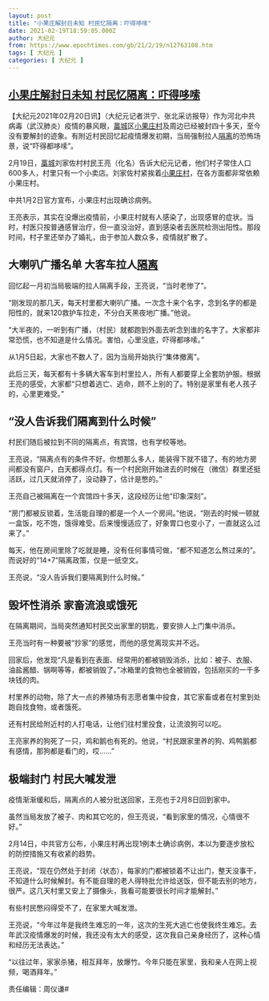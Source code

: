 ```yaml
---
layout: post
title: "小果庄解封日未知 村民忆隔离：吓得哆嗦"
date: 2021-02-19T18:59:05.000Z
author: 大纪元
from: https://www.epochtimes.com/gb/21/2/19/n12763108.htm
tags: [ 大纪元 ]
categories: [ 大纪元 ]
---
```

<!--1613761145000-->
[小果庄解封日未知 村民忆隔离：吓得哆嗦](https://www.epochtimes.com/gb/21/2/19/n12763108.htm)
------

<div>
<p>【大纪元2021年02月20日讯】（大纪元记者洪宁、张北采访报导）作为河北中共病毒（武汉肺炎）疫情的暴风眼，<a href="https://www.epochtimes.com/gb/tag/%E8%97%81%E5%9F%8E.html">藁城</a>区<a href="https://www.epochtimes.com/gb/tag/%E5%B0%8F%E6%9E%9C%E5%BA%84%E6%9D%91.html">小果庄村</a>及周边已经被封四十多天，至今没有要解封的迹象。有附近村民回忆起疫情爆发初期，当局强制拉人<a href="https://www.epochtimes.com/gb/tag/%E9%9A%94%E7%A6%BB.html">隔离</a>的恐怖场景，说“吓得都哆嗦”。</p><p>2月19日，<a href="https://www.epochtimes.com/gb/tag/%E8%97%81%E5%9F%8E.html">藁城</a>刘家佐村村民王亮（化名）告诉大纪元记者，他们村子常住人口600多人，村里只有一个小卖店。刘家佐村紧挨着<a href="https://www.epochtimes.com/gb/tag/%E5%B0%8F%E6%9E%9C%E5%BA%84%E6%9D%91.html">小果庄村</a>，在各方面都非常依赖小果庄村。</p><p>中共1月2日官方宣布，小果庄村出现确诊病例。</p><p>王亮表示，其实在没爆出疫情前，小果庄村就有人感染了，出现感冒的症状。当时，村医只按普通感冒治疗，但一直没治好，直到感染者去医院检测出阳性。那段时间，村子里还举办了婚礼，由于参加人数众多，疫情就扩散了。</p><h2>大喇叭广播名单 大客车拉人<a href="https://www.epochtimes.com/gb/tag/%E9%9A%94%E7%A6%BB.html">隔离</a></h2><p>回忆起一月初当局极端的拉人隔离手段，王亮说，“当时老惨了”。</p><p>“刚发现的那几天，每天村里都大喇叭广播。一次念十来个名字，念到名字的都是阳性的，就来120救护车拉走，不分白天黑夜地广播。”他说。</p><p>“大半夜的，一听到有广播，（村民）就都跑到外面去听念到谁的名字了。大家都非常恐慌，也不知道是什么情况。害怕，心里没底，吓得都哆嗦。”</p><p>从1月5日起，大家也不数人了，因为当局开始执行“集体撤离”。</p><p>此后三天，每天都有十多辆大客车到村里拉人，所有人都要穿上全套防护服。根据王亮的感受，大家都“只想着逃亡、逃命，顾不上别的了。特别是家里有老人孩子的，心里更难受。”</p><h2>“没人告诉我们隔离到什么时候”</h2><p>村民们随后被拉到不同的隔离点，有宾馆，也有学校等地。</p><p>王亮说，“隔离点有的条件不好。你想那么多人，能装得下就不错了。有的地方房间都没有窗户，白天都得点灯。有一个村民刚开始进去的时候在（微信）群里还挺活跃，过几天就消停了，没动静了，估计是憋的。”</p><p>王亮自己被隔离在一个宾馆四十多天，这段经历让他“印象深刻”。</p><p>“房门都被反锁着，生活能自理的都是一个人一个房间。”他说，“刚去的时候一顿就一盒饭，吃不饱，饿得难受。后来慢慢适应了，好象胃口也变小了，一直就这么过来了。”</p><p>每天，他在房间里除了吃就是睡，没有任何事情可做，“都不知道怎么熬过来的”。而说好的“14+7”隔离政策，仅是一纸空文。</p><p>王亮说，“没人告诉我们要隔离到什么时候。”</p><h2>毁坏性消杀 家畜流浪或饿死</h2><p>在隔离期间，当局突然通知村民交出家里的钥匙，要安排人上门集中消杀。</p><p>王亮当时有一种要被“抄家”的感觉，而他的感觉离现实并不远。</p><p>回家后，他发现“凡是看到在表面、经常用的都被销毁消杀，比如：被子、衣服、油盐酱醋、锅啊等等，都被销毁了。”冰箱里的食物也全被销毁，包括刚买的一千多块钱的肉。</p><p>村里养的动物，除了大一点的养殖场有志愿者集中投食，其它家畜或者在村里到处跑自找食物，或者饿死。</p><p>还有村民给附近村的人打电话，让他们往村里投食，让流浪狗可以吃。</p><p>王亮家养的狗死了一只，鸡和鹅也有死的。他说，“村民跟家里养的狗、鸡鸭鹅都有感情，那狗都是看门的，哎……”</p><h2>极端封门 村民大喊发泄</h2><p>疫情渐渐缓和后，隔离点的人被分批送回家，王亮也于2月8日回到家中。</p><p>虽然当局发放了被子、肉和其它吃的，但王亮说，“看到家里的情况，心情很不好。”</p><p>2月14日，中共官方公布，小果庄村再出现1例本土确诊病例，本以为要逐步放松的防控措施又有收紧的趋势。</p><p>王亮说，“现在仍然处于封闭（状态），每家的门都被锁着不让出门，整天没事干，不知道什么时候解封。有不能自理的老人得特批允许给送饭，但不能去别的地方，很严。这几天村里又安上了摄像头，我看可能要很长时间才能解封。”</p><p>有些村民憋闷得受不了，在家里大喊发泄。</p><p>王亮说，“今年过年是我终生难忘的一年，这次的生死大逃亡也使我终生难忘。去年武汉疫情爆发的时候，我还没有太大的感受，这次我自己亲身经历了，这种心情和经历无法表达。”</p><p>“以往过年，家家杀猪，相互拜年，放爆竹。今年只能在家里，我和亲人在网上视频，喝酒拜年。”</p><p>责任编辑：周仪谦#</p>
</div>
